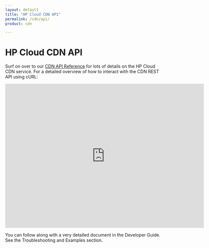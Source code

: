 ```yaml
---
layout: default
title: "HP Cloud CDN API"
permalink: /cdn/api/
product: cdn

---
```

# HP Cloud CDN API

Surf on over to our [CDN API Reference](/api/CDN) for lots of details on the HP Cloud CDN service.  For a detailed overview of how to interact with the CDN REST API using cURL:

<iframe src="http://player.vimeo.com/video/33235738?title=0&amp;byline=0&amp;portrait=0" width="640" height="464" frameborder="0"> </iframe>

You can follow along with a very detailed document in the Developer Guide. See the Troubleshooting and Examples section.
